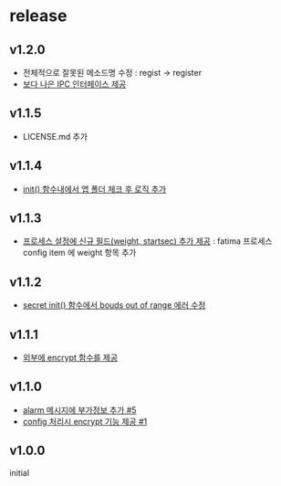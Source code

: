 # release #

## v1.2.0 ##
- 전체적으로 잘못된 메소드명 수정 : regist -> register<br>
- [보다 나은 IPC 인터페이스 제공](https://github.com/fatima-go/fatima-core/issues/19)

## v1.1.5 ##
- LICENSE.md 추가

## v1.1.4 ##
- [init() 함수내에서 앱 폴더 체크 후 로직 추가](https://github.com/fatima-go/fatima-core/issues/16)

## v1.1.3 ##
- [프로세스 설정에 신규 필드(weight, startsec) 추가 제공](https://github.com/fatima-go/fatima-core/issues/13) : fatima 프로세스 config item 에 weight 항목 추가

## v1.1.2 ##
- [secret init() 함수에서 bouds out of range 에러 수정](https://github.com/fatima-go/fatima-core/issues/8)

## v1.1.1 ##
- [외부에 encrypt 함수를 제공](https://github.com/fatima-go/fatima-core/issues/6)

## v1.1.0 ##
- [alarm 메시지에 부가정보 추가 #5](https://github.com/fatima-go/fatima-core/issues/5)
- [config 처리시 encrypt 기능 제공 #1](https://github.com/fatima-go/fatima-core/issues/1)

## v1.0.0 ##
initial
